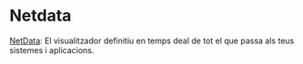 # Netdata

[NetData](https://my-netdata.io): El visualitzador definitiu en temps deal de tot el que passa als teus sistemes i aplicacions.